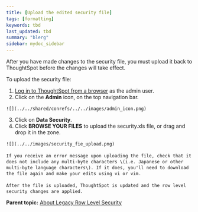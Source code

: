 ```yaml
---
title: [Upload the edited security file]
tags: [formatting]
keywords: tbd
last_updated: tbd
summary: "blerg"
sidebar: mydoc_sidebar
---
```

After you have made changes to the security file, you must upload it back to ThoughtSpot before the changes will take effect.

To upload the security file:

1.   [Log in to ThoughtSpot from a browser](../setup/accessing.html#) as the admin user.
2.   Click on the **Admin** icon, on the top navigation bar.

    ![](../../shared/conrefs/../../images/admin_icon.png)

3.   Click on **Data Security**.
4.   Click **BROWSE YOUR FILES** to upload the security.xls file, or drag and drop it in the zone.

    ![](../../images/security_fie_upload.png)

    If you receive an error message upon uploading the file, check that it does not include any multi-byte characters \(i.e. Japanese or other multi-byte language characters\). If it does, you'll need to download the file again and make your edits using vi or vim.

    After the file is uploaded, ThoughtSpot is updated and the row level security changes are applied.


**Parent topic:** [About Legacy Row Level Security](../../admin/data_security/about_legacy_row_security.html)
